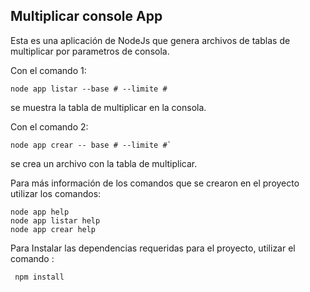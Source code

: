 ## Multiplicar console App

Esta es una aplicación de NodeJs que genera archivos de tablas de multiplicar por parametros de consola.

Con el comando 1: 
````````````
node app listar --base # --limite #
`````````````
se muestra la tabla de multiplicar en la consola.

Con el comando 2: 
``````
node app crear -- base # --limite #`
````````
se crea un archivo con la tabla de multiplicar.

Para más información de los comandos que se crearon en el proyecto utilizar los comandos:

````````````
node app help 
node app listar help 
node app crear help
``````````````

Para Instalar las dependencias requeridas para el proyecto, utilizar el comando :
````````
 npm install 
````````
